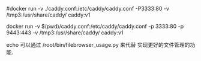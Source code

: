 #docker run  -v  ./caddy.conf:/etc/caddy/caddy.conf -P3333:80  -v /tmp3:/usr/share/caddy/   caddy:v1 

docker run  -v  $(pwd)/caddy.conf:/etc/caddy/caddy.conf -p 3333:80 -p 9443:443   -v /tmp3:/usr/share/caddy/   caddy:v1   


echo 可以通过 /root/bin/filebrowser_usage.py  来代替 实现更好的文件管理的功能. 


